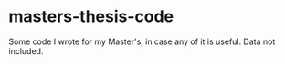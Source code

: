 # masters-thesis-code
Some code I wrote for my Master's, in case any of it is useful.  Data not included.
